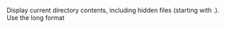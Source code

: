  Display current directory contents, including hidden files (starting with .). Use the long format 
